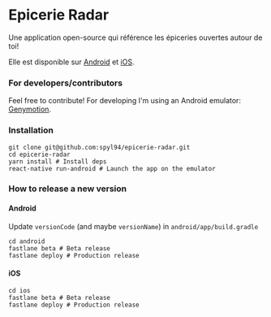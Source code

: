 # Epicerie Radar

Une application open-source qui référence les épiceries ouvertes autour de toi!

Elle est disponible sur [Android](https://epicerie-radar.fr/android) et [iOS](https://epicerie-radar.fr/ios).

### For developers/contributors

Feel free to contribute!
For developing I'm using an Android emulator: [Genymotion](https://www.genymotion.com/).

### Installation
```
git clone git@github.com:spyl94/epicerie-radar.git
cd epicerie-radar
yarn install # Install deps
react-native run-android # Launch the app on the emulator
```

### How to release a new version

#### Android

Update `versionCode` (and maybe `versionName`) in `android/app/build.gradle`

```
cd android
fastlane beta # Beta release
fastlane deploy # Production release
```

#### iOS

```
cd ios
fastlane beta # Beta release
fastlane deploy # Production release
```
